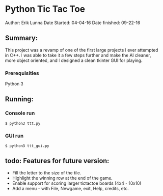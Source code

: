 Python Tic Tac Toe
===============

Author: Erik Lunna
Date Started: 04-04-16
Date finished: 09-22-16

Summary:
-----------------
This project was a revamp of one of the first large projects I ever attempted in
C++. I was able to take it a few steps further and make the AI cleaner, more 
object oriented, and I designed a clean tkinter GUI for playing. 

### Prerequisities
Python 3

## Running:
### Console run
``` 
$ python3 ttt.py
```

### GUI run
``` 
$ python3 ttt_gui.py
```

todo: Features for future version:
-----------------
* Fill the letter to the size of the tile.
* Highlight the winning row at the end of the game.
* Enable support for scoring larger tictactoe boards (4x4 - 10x10)
* Add a menu - with File, Newgame, exit, Help, credits, etc.
